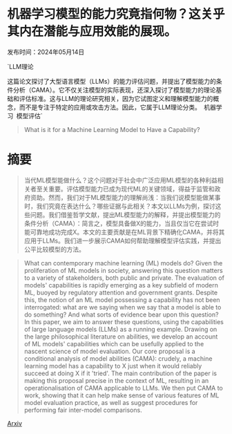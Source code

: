 # 机器学习模型的能力究竟指何物？这关乎其内在潜能与应用效能的展现。

发布时间：2024年05月14日

`LLM理论

这篇论文探讨了大型语言模型（LLMs）的能力评估问题，并提出了模型能力的条件分析（CAMA）。它不仅关注模型的实际表现，还深入探讨了模型能力的理论基础和评估标准。这与LLM的理论研究相关，因为它试图定义和理解模型能力的概念，而不是专注于特定的应用或攻击方法。因此，它属于LLM理论分类。` `机器学习` `模型评估`

> What is it for a Machine Learning Model to Have a Capability?

# 摘要

> 当代ML模型能做什么？这个问题对于社会中广泛应用ML模型的各种利益相关者至关重要。评估模型能力已成为现代ML的关键领域，得益于监管和政府资助。然而，我们对于ML模型能力的理解尚浅：当我们说模型能做某事时，我们究竟在表达什么？哪些证据与此相关？本文以LLMs为例，探讨这些问题。我们借鉴哲学文献，提出ML模型能力的解释，并提出模型能力的条件分析（CAMA）：简言之，模型具备做X的能力，当且仅当它在尝试时能可靠地成功完成X。本文的主要贡献是在ML背景下精确化CAMA，并将其应用于LLMs。我们进一步展示CAMA如何帮助理解模型评估实践，并提出公平比较模型的方法。

> What can contemporary machine learning (ML) models do? Given the proliferation of ML models in society, answering this question matters to a variety of stakeholders, both public and private. The evaluation of models' capabilities is rapidly emerging as a key subfield of modern ML, buoyed by regulatory attention and government grants. Despite this, the notion of an ML model possessing a capability has not been interrogated: what are we saying when we say that a model is able to do something? And what sorts of evidence bear upon this question? In this paper, we aim to answer these questions, using the capabilities of large language models (LLMs) as a running example. Drawing on the large philosophical literature on abilities, we develop an account of ML models' capabilities which can be usefully applied to the nascent science of model evaluation. Our core proposal is a conditional analysis of model abilities (CAMA): crudely, a machine learning model has a capability to X just when it would reliably succeed at doing X if it 'tried'. The main contribution of the paper is making this proposal precise in the context of ML, resulting in an operationalisation of CAMA applicable to LLMs. We then put CAMA to work, showing that it can help make sense of various features of ML model evaluation practice, as well as suggest procedures for performing fair inter-model comparisons.

[Arxiv](https://arxiv.org/abs/2405.08989)